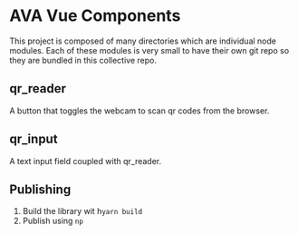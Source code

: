 # AVA Vue Components

This project is composed of many directories which are individual node modules. Each of these modules is very small to 
have their own git repo so they are bundled in this collective repo.

## qr_reader
A button that toggles the webcam to scan qr codes from the browser.

## qr_input
A text input field coupled with qr_reader.


## Publishing
1) Build the library wit h`yarn build`
2) Publish using `np`